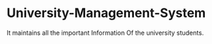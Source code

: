 # University-Management-System
It maintains all the important Information Of the university students.
